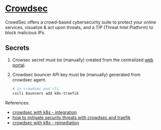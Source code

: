 # [Crowdsec](https://crowdsec.net)

CrowdSec offers a crowd-based cybersecurity suite to protect your online services, visualize & act upon threats, and a TIP (Threat Intel Platform) to block malicious IPs.

## Secrets

1. Crowsec secret must be (manually) created from the centralized [web portal](https://app.crowdsec.net/instances).
2. Crowdsec bouncer API key must be (manually) generated from crowdsec agent.

   ```sh
   # in crowdsec pod cli
   cscli bouncers add k8s-traefik
   ```

References:

- [crowdsec with k8s - integration](https://crowdsec.net/blog/kubernetes-crowdsec-integration/)
- [how to mitigate security threats with crowdsec and traefik](https://www.crowdsec.net/blog/how-to-mitigate-security-threats-with-crowdsec-and-traefik)
- [crowdsec with k8s - remediation](https://crowdsec.net/blog/kubernetes-crowdsec-integration-remediation/)
